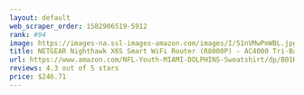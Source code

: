 ```yaml
---
layout: default 
﻿web_scraper_order: 1582906519-5912
rank: #94
image: https://images-na.ssl-images-amazon.com/images/I/51nVMwPmWBL.jpg
title: NETGEAR Nighthawk X6S Smart WiFi Router (R8000P) - AC4000 Tri-Band Wireless Speed (up…
url: https://www.amazon.com/NFL-Youth-MIAMI-DOLPHINS-Sweatshirt/dp/B01H53WZ20/ref=zg_mw_pc_94?_encoding=UTF8&psc=1&refRID=EM7YADC22S0GE9S6JC4D
reviews: 4.3 out of 5 stars
price: $246.71 
---
```

